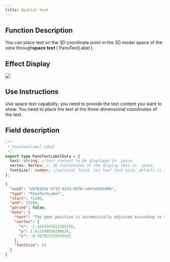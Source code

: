 ```yaml
---
title: Spatial text
---
```


## Function Description

You can place text on the 3D coordinate point in the 3D model space of the view through**space text** ( PanoTextLabel ).

## Effect Display

<img src="//vrlab-public.ljcdn.com/common/file/web/fc6fe362-6e2d-42ec-9011-89e2ff714504.png
"/>

## Use Instructions

Use space text capability, you need to provide the text content you want to show. You need to place the text at the three-dimensional coordinates of the text.

## Field description

```ts title="PanoTextLabelData 数据类型"
/**
 * PanoTextLabel Label
 */
export type PanoTextLabelData = {
  text: string; //text content to be displayed in  space.
  vertex: Vertex; // 3D coordinates of the display text in  space.
  fontSize?: number; //optional field, set text font size, default is 16px.
};
```

```json title="空间文本类型数据样例"
{
  "uuid": "eb7b3d3e-5f13-423d-8270-c4bfa4201d0b",
  "type": "PanoTextLabel",
  "start": 71200,
  "end": 73200,
  "parsed": false,
  "data": {
    "text": "The gear position is automatically adjusted according to the smoke volume",
    "vertex": {
      "x": -2.1652547611365116,
      "y": 1.612348936240625,
      "z": -8.787925732476422
    },
    "fontSize": 14
  }
}
```
